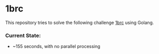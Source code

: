 # 1brc

This repository tries to solve the following challenge [1brc](https://github.com/gunnarmorling/1brc) using Golang.

### Current State:
- ~155 seconds, with no parallel processing

